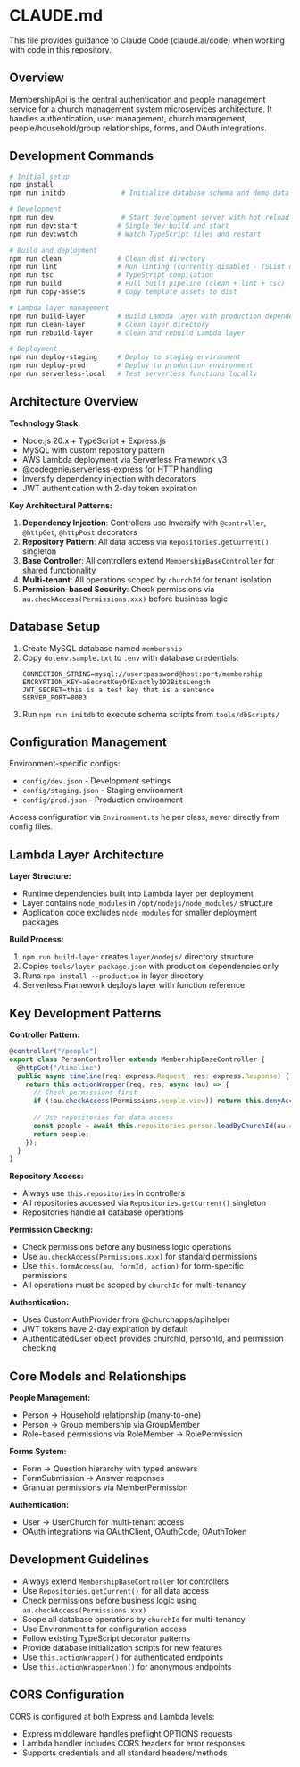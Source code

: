 # CLAUDE.md

This file provides guidance to Claude Code (claude.ai/code) when working with code in this repository.

## Overview

MembershipApi is the central authentication and people management service for a church management system microservices architecture. It handles authentication, user management, church management, people/household/group relationships, forms, and OAuth integrations.

## Development Commands

```bash
# Initial setup
npm install
npm run initdb              # Initialize database schema and demo data

# Development
npm run dev                 # Start development server with hot reload on port 8083
npm run dev:start          # Single dev build and start
npm run dev:watch          # Watch TypeScript files and restart

# Build and deployment
npm run clean              # Clean dist directory  
npm run lint               # Run linting (currently disabled - TSLint deprecated)
npm run tsc                # TypeScript compilation
npm run build              # Full build pipeline (clean + lint + tsc)
npm run copy-assets        # Copy template assets to dist

# Lambda layer management
npm run build-layer        # Build Lambda layer with production dependencies
npm run clean-layer        # Clean layer directory
npm run rebuild-layer      # Clean and rebuild Lambda layer

# Deployment
npm run deploy-staging     # Deploy to staging environment
npm run deploy-prod        # Deploy to production environment
npm run serverless-local   # Test serverless functions locally
```

## Architecture Overview

**Technology Stack:**
- Node.js 20.x + TypeScript + Express.js
- MySQL with custom repository pattern
- AWS Lambda deployment via Serverless Framework v3
- @codegenie/serverless-express for HTTP handling
- Inversify dependency injection with decorators
- JWT authentication with 2-day token expiration

**Key Architectural Patterns:**

1. **Dependency Injection**: Controllers use Inversify with `@controller`, `@httpGet`, `@httpPost` decorators
2. **Repository Pattern**: All data access via `Repositories.getCurrent()` singleton
3. **Base Controller**: All controllers extend `MembershipBaseController` for shared functionality
4. **Multi-tenant**: All operations scoped by `churchId` for tenant isolation
5. **Permission-based Security**: Check permissions via `au.checkAccess(Permissions.xxx)` before business logic

## Database Setup

1. Create MySQL database named `membership`
2. Copy `dotenv.sample.txt` to `.env` with database credentials:
   ```
   CONNECTION_STRING=mysql://user:password@host:port/membership
   ENCRYPTION_KEY=aSecretKeyOfExactly192BitsLength
   JWT_SECRET=this is a test key that is a sentence
   SERVER_PORT=8083
   ```
3. Run `npm run initdb` to execute schema scripts from `tools/dbScripts/`

## Configuration Management

Environment-specific configs:
- `config/dev.json` - Development settings
- `config/staging.json` - Staging environment  
- `config/prod.json` - Production environment

Access configuration via `Environment.ts` helper class, never directly from config files.

## Lambda Layer Architecture

**Layer Structure:**
- Runtime dependencies built into Lambda layer per deployment
- Layer contains `node_modules` in `/opt/nodejs/node_modules/` structure
- Application code excludes `node_modules` for smaller deployment packages

**Build Process:**
1. `npm run build-layer` creates `layer/nodejs/` directory structure
2. Copies `tools/layer-package.json` with production dependencies only
3. Runs `npm install --production` in layer directory
4. Serverless Framework deploys layer with function reference

## Key Development Patterns

**Controller Pattern:**
```typescript
@controller("/people")
export class PersonController extends MembershipBaseController {
  @httpGet("/timeline")
  public async timeline(req: express.Request, res: express.Response) {
    return this.actionWrapper(req, res, async (au) => {
      // Check permissions first
      if (!au.checkAccess(Permissions.people.view)) return this.denyAccess(['Access denied']);
      
      // Use repositories for data access
      const people = await this.repositories.person.loadByChurchId(au.churchId);
      return people;
    });
  }
}
```

**Repository Access:**
- Always use `this.repositories` in controllers
- All repositories accessed via `Repositories.getCurrent()` singleton
- Repositories handle all database operations

**Permission Checking:**
- Check permissions before any business logic operations
- Use `au.checkAccess(Permissions.xxx)` for standard permissions
- Use `this.formAccess(au, formId, action)` for form-specific permissions
- All operations must be scoped by `churchId` for multi-tenancy

**Authentication:**
- Uses CustomAuthProvider from @churchapps/apihelper
- JWT tokens have 2-day expiration by default
- AuthenticatedUser object provides churchId, personId, and permission checking

## Core Models and Relationships

**People Management:**
- Person → Household relationship (many-to-one)
- Person → Group membership via GroupMember
- Role-based permissions via RoleMember → RolePermission

**Forms System:**
- Form → Question hierarchy with typed answers
- FormSubmission → Answer responses
- Granular permissions via MemberPermission

**Authentication:**
- User → UserChurch for multi-tenant access
- OAuth integrations via OAuthClient, OAuthCode, OAuthToken

## Development Guidelines

- Always extend `MembershipBaseController` for controllers
- Use `Repositories.getCurrent()` for all data access
- Check permissions before business logic using `au.checkAccess(Permissions.xxx)`
- Scope all database operations by `churchId` for multi-tenancy
- Use Environment.ts for configuration access
- Follow existing TypeScript decorator patterns
- Provide database initialization scripts for new features
- Use `this.actionWrapper()` for authenticated endpoints
- Use `this.actionWrapperAnon()` for anonymous endpoints

## CORS Configuration

CORS is configured at both Express and Lambda levels:
- Express middleware handles preflight OPTIONS requests
- Lambda handler includes CORS headers for error responses
- Supports credentials and all standard headers/methods